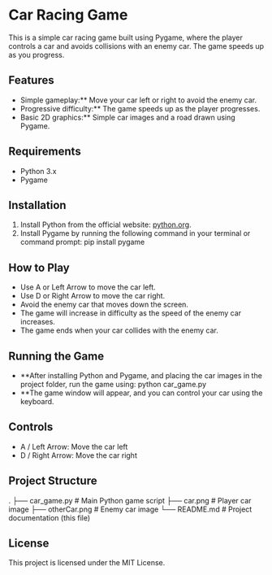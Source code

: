 # Car Racing Game

This is a simple car racing game built using Pygame, where the player controls a car and avoids collisions with an enemy car. The game speeds up as you progress.

## Features

- Simple gameplay:** Move your car left or right to avoid the enemy car.
- Progressive difficulty:** The game speeds up as the player progresses.
- Basic 2D graphics:** Simple car images and a road drawn using Pygame.

## Requirements

- Python 3.x
- Pygame

## Installation

1. Install Python from the official website: [python.org](https://www.python.org/downloads/).
2. Install Pygame by running the following command in your terminal or command prompt:
   pip install pygame
   
## How to Play
- Use A or Left Arrow to move the car left.
- Use D or Right Arrow to move the car right.
- Avoid the enemy car that moves down the screen.
- The game will increase in difficulty as the speed of the enemy car increases.
- The game ends when your car collides with the enemy car.
## Running the Game
- **After installing Python and Pygame, and placing the car images in the project folder, run the game using:
python car_game.py
- **The game window will appear, and you can control your car using the keyboard.

## Controls
- A / Left Arrow: Move the car left
- D / Right Arrow: Move the car right
  
## Project Structure

.
├── car_game.py        # Main Python game script
├── car.png            # Player car image
├── otherCar.png       # Enemy car image
└── README.md          # Project documentation (this file)
## License
This project is licensed under the MIT License.
